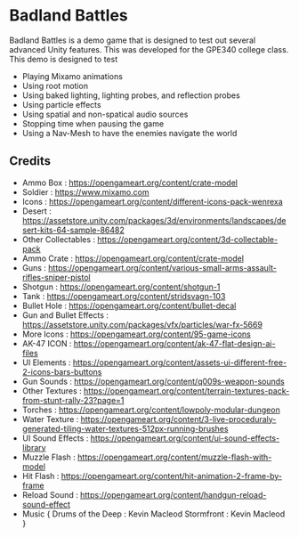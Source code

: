 # Badland Battles #

Badland Battles is a demo game that is designed to test out several advanced Unity features. This was developed for the GPE340 college class. This demo is designed to test

* Playing Mixamo animations
* Using root motion
* Using baked lighting, lighting probes, and reflection probes
* Using particle effects
* Using spatial and non-spatical audio sources
* Stopping time when pausing the game
* Using a Nav-Mesh to have the enemies navigate the world

## Credits ##

* Ammo Box : https://opengameart.org/content/crate-model
* Soldier : https://www.mixamo.com
* Icons : https://opengameart.org/content/different-icons-pack-wenrexa
* Desert : https://assetstore.unity.com/packages/3d/environments/landscapes/desert-kits-64-sample-86482
* Other Collectables : https://opengameart.org/content/3d-collectable-pack
* Ammo Crate : https://opengameart.org/content/crate-model
* Guns : https://opengameart.org/content/various-small-arms-assault-rifles-sniper-pistol
* Shotgun : https://opengameart.org/content/shotgun-1
* Tank : https://opengameart.org/content/stridsvagn-103
* Bullet Hole : https://opengameart.org/content/bullet-decal
* Gun and Bullet Effects : https://assetstore.unity.com/packages/vfx/particles/war-fx-5669
* More Icons : https://opengameart.org/content/95-game-icons
* AK-47 ICON : https://opengameart.org/content/ak-47-flat-design-ai-files
* UI Elements : https://opengameart.org/content/assets-ui-different-free-2-icons-bars-buttons
* Gun Sounds : https://opengameart.org/content/q009s-weapon-sounds
* Other Textures : https://opengameart.org/content/terrain-textures-pack-from-stunt-rally-23?page=1
* Torches : https://opengameart.org/content/lowpoly-modular-dungeon
* Water Texture : https://opengameart.org/content/3-live-proceduraly-generated-tiling-water-textures-512px-running-brushes
* UI Sound Effects : https://opengameart.org/content/ui-sound-effects-library
* Muzzle Flash : https://opengameart.org/content/muzzle-flash-with-model
* Hit Flash : https://opengameart.org/content/hit-animation-2-frame-by-frame
* Reload Sound : https://opengameart.org/content/handgun-reload-sound-effect
* Music {
	Drums of the Deep : Kevin Macleod
	Stormfront : Kevin Macleod
}
